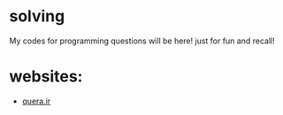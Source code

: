 # solving
My codes for programming questions will be here! just for fun and recall!

# websites:
- [quera.ir](www.quera.ir)